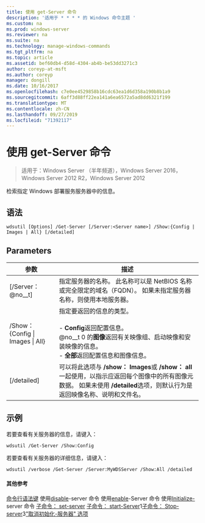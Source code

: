 ```yaml
---
title: 使用 get-Server 命令
description: '适用于 * * * * 的 Windows 命令主题 '
ms.custom: na
ms.prod: windows-server
ms.reviewer: na
ms.suite: na
ms.technology: manage-windows-commands
ms.tgt_pltfrm: na
ms.topic: article
ms.assetid: bef60db4-d58d-4304-ab4b-be53dd3271c3
author: coreyp-at-msft
ms.author: coreyp
manager: dongill
ms.date: 10/16/2017
ms.openlocfilehash: c7e0ee4529858b16cdc63ea1d6d358a190b8b1a9
ms.sourcegitcommit: 6aff3d88ff22ea141a6ea6572a5ad8dd6321f199
ms.translationtype: MT
ms.contentlocale: zh-CN
ms.lasthandoff: 09/27/2019
ms.locfileid: "71392117"
---
```

# <a name="using-the-get-server-command"></a>使用 get-Server 命令

>适用于：Windows Server （半年频道），Windows Server 2016，Windows Server 2012 R2，Windows Server 2012

检索指定 Windows 部署服务服务器中的信息。
## <a name="syntax"></a>语法
```
wdsutil [Options] /Get-Server [/Server:<Server name>] /Show:{Config | Images | All} [/detailed]
```
## <a name="parameters"></a>Parameters
|参数|描述|
|-------|--------|
|[/Server： @no__t]|指定服务器的名称。 此名称可以是 NetBIOS 名称或完全限定的域名（FQDN）。 如果未指定服务器名称，则使用本地服务器。|
|/Show： {Config &#124; Images &#124; All}|指定要返回的信息的类型。<br /><br />-   **Config**返回配置信息。<br />@no__t 0 的**图像**返回有关映像组、启动映像和安装映像的信息。<br />-   **全部**返回配置信息和图像信息。|
|[/detailed]|可以将此选项与 **/show： Images**或 **/show： all**一起使用，以指示应返回每个图像中的所有图像元数据。 如果未使用 **/detailed**选项，则默认行为是返回映像名称、说明和文件名。|
## <a name="BKMK_examples"></a>示例
若要查看有关服务器的信息，请键入：
```
wdsutil /Get-Server /Show:Config
```
若要查看有关服务器的详细信息，请键入：
```
wdsutil /verbose /Get-Server /Server:MyWDSServer /Show:All /detailed
```
#### <a name="additional-references"></a>其他参考
[命令行语法键](command-line-syntax-key.md)
 使用[disable](using-the-disable-server-command.md)-server 命令 
 使用[enable](using-the-enable-server-command.md)-Server 命令 
 使用[Initialize-](using-the-initialize-server-command.md)server 命令 
[子命令： set-server](subcommand-set-server.md)
[子命令： start-Server](subcommand-start-server.md)1[子命令： Stop-server](subcommand-stop-server.md)3["取消初始化-服务器" 选项](the-uninitialize-server-option.md)
